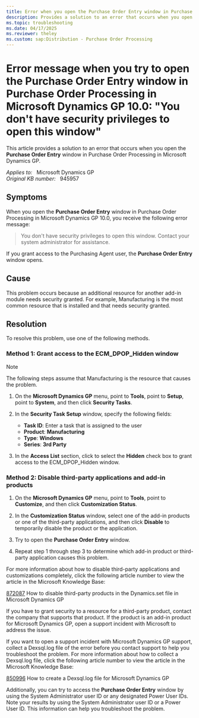 ```yaml
---
title: Error when you open the Purchase Order Entry window in Purchase Order Processing in Microsoft Dynamics GP
description: Provides a solution to an error that occurs when you open the **Purchase Order Entry** window in Purchase Order Processing in Microsoft Dynamics GP.
ms.topic: troubleshooting
ms.date: 04/17/2025
ms.reviewer: theley
ms.custom: sap:Distribution - Purchase Order Processing
---
```

# Error message when you try to open the Purchase Order Entry window in Purchase Order Processing in Microsoft Dynamics GP 10.0: "You don't have security privileges to open this window"

This article provides a solution to an error that occurs when you open the **Purchase Order Entry** window in Purchase Order Processing in Microsoft Dynamics GP.

_Applies to:_ &nbsp; Microsoft Dynamics GP  
_Original KB number:_ &nbsp; 945957

## Symptoms

When you open the **Purchase Order Entry** window in Purchase Order Processing in Microsoft Dynamics GP 10.0, you receive the following error message:

> You don't have security privileges to open this window. Contact your system administrator for assistance.

If you grant access to the Purchasing Agent user, the **Purchase Order Entry** window opens.

## Cause

This problem occurs because an additional resource for another add-in module needs security granted. For example, Manufacturing is the most common resource that is installed and that needs security granted.

## Resolution

To resolve this problem, use one of the following methods.

### Method 1: Grant access to the ECM_DPOP_Hidden window

> [!NOTE]
> The following steps assume that Manufacturing is the resource that causes the problem.

1. On the **Microsoft Dynamics GP** menu, point to **Tools**, point to **Setup**, point to **System**, and then click **Security Tasks**.

2. In the **Security Task Setup** window, specify the following fields:

    - **Task ID**: Enter a task that is assigned to the user
    - **Product**: **Manufacturing**  
    - **Type**: **Windows**  
    - **Series**: **3rd Party**

3. In the **Access List** section, click to select the **Hidden** check box to grant access to the ECM_DPOP_Hidden window.

### Method 2: Disable third-party applications and add-in products

1. On the **Microsoft Dynamics GP** menu, point to **Tools**, point to **Customize**, and then click **Customization Status**.

2. In the **Customization Status** window, select one of the add-in products or one of the third-party applications, and then click **Disable** to temporarily disable the product or the application.

3. Try to open the ****Purchase Order Entry**** window.

4. Repeat step 1 through step 3 to determine which add-in product or third-party application causes this problem.

For more information about how to disable third-party applications and customizations completely, click the following article number to view the article in the Microsoft Knowledge Base:

[872087](https://support.microsoft.com/help/872087) How to disable third-party products in the Dynamics.set file in Microsoft Dynamics GP  

If you have to grant security to a resource for a third-party product, contact the company that supports that product. If the product is an add-in product for Microsoft Dynamics GP, open a support incident with Microsoft to address the issue.

If you want to open a support incident with Microsoft Dynamics GP support, collect a Dexsql.log file of the error before you contact support to help you troubleshoot the problem. For more information about how to collect a Dexsql.log file, click the following article number to view the article in the Microsoft Knowledge Base:

[850996](https://support.microsoft.com/help/850996) How to create a Dexsql.log file for Microsoft Dynamics GP  

Additionally, you can try to access the **Purchase Order Entry** window by using the System Administrator user ID or any designated Power User IDs. Note your results by using the System Administrator user ID or a Power User ID. This information can help you troubleshoot the problem.
